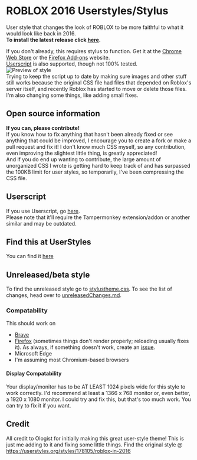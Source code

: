 # ROBLOX 2016 Userstyles/Stylus
User style that changes the look of ROBLOX to be more faithful to what it would look like back in 2016.\
**To install the latest release click [here](https://github.com/anthony1x6000/ROBLOX2016stylus/raw/main/.user.css-installFiles/release.user.css).**

If you don't already, this requires stylus to function. Get it at the [Chrome Web Store](https://chrome.google.com/webstore/detail/stylus/clngdbkpkpeebahjckkjfobafhncgmne) or the [Firefox Add-ons](https://addons.mozilla.org/en-US/firefox/addon/styl-us/) website. <br> [Userscript](https://github.com/anthony1x6000/ROBLOX2016stylus#userscript) is also supported, though not 100% tested.<br>
![Preview of style](https://github.com/anthony1x6000/ROBLOX2016stylus/blob/main/images/2016_stuff/preview.png?raw=true "Preview")
<br>
Trying to keep the script up to date by making sure images and other stuff still works because the original CSS file had files that depended on Roblox's server itself, and recently Roblox has started to move or delete those files.<br>
I'm also changing some things, like adding small fixes. 
<br>
## Open source information
**If you can, please contribute!**<br>
If you know how to fix anything that hasn't been already fixed or see anything that could be improved, I encourage you to create a fork or make a pull request and fix it! I don't know much CSS myself, so any contribution, even improving the slightest little thing, is greatly appreciated!
<br>
And if you do end up wanting to contribute, the large amount of unorganized CSS I wrote is getting hard to keep track of and has surpassed the 100KB limit for user styles, so temporarily, I've been compressing the CSS file.
<br> 
## Userscript
If you use Userscript, go [here](https://userstyles.org/styles/userjs/189624/roblox-2016-fixed-robux-icon.user.js).<br>
Please note that it'll require the Tampermonkey extension/addon or another similar and may be outdated. 
## Find this at UserStyles
You can find it [here](https://userstyles.org/styles/189624/roblox-2016-games-page-fix-icon-fix)<br>
## Unreleased/beta style
To find the unreleased style go to [stylustheme.css](https://github.com/anthony1x6000/ROBLOX2016stylus/blob/main/stylustheme.css).
To see the list of changes, head over to [unreleasedChanges.md](https://github.com/anthony1x6000/ROBLOX2016stylus/blob/main/unreleasedChanges.md).

### Compatability
This should work on 
- [Brave](https://brave.com/)
- [Firefox](https://firefox.com/) (sometimes things don't render properly; reloading usually fixes it). 
As always, if something doesn't work, create an [issue](https://github.com/anthony1x6000/ROBLOX2016stylus/issues).
- Microsoft Edge
- I'm assuming most Chromium-based browsers
#### Display Compatability
Your display/monitor has to be AT LEAST 1024 pixels wide for this style to work correctly. 
I'd recommend at least a 1366 x 768 monitor or, even better, a 1920 x 1080 monitor.
I could try and fix this, but that's too much work. You can try to fix it if you want.

## Credit
All credit to Ologist for initially making this great user-style theme!
This is just me adding to it and fixing some little things. 
Find the original style @ https://userstyles.org/styles/178105/roblox-in-2016

